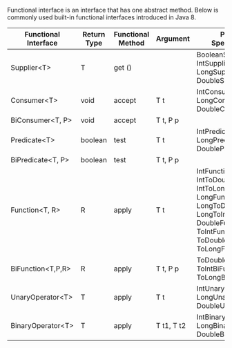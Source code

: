 Functional interface is an interface that has one abstract method. Below is commonly used built-in functional 
interfaces introduced in Java 8. 


Functional Interface | Return Type | Functional Method | Argument | Primitive Specialization
 --- | --- | --- | --- | ---
Supplier\<T> | T | get ()   |   | BooleanSupplier, IntSupplier, LongSupplier, DoubleSupplier
Consumer\<T> | void | accept | T t | IntConsumer, LongConsumer, DoubleConsumer
BiConsumer\<T, P> | void | accept | T t, P p | 
Predicate\<T> | boolean | test | T t | IntPredicate, LongPredicate, DoublePredicate
BiPredicate\<T, P> | boolean | test |T t, P p | 
Function\<T, R> | R | apply |T t | IntFunction, IntToDoubleFunction, IntToLongFunction, LongFunction, LongToDoubleFunction, LongToIntFunction, DoubleFunction, ToIntFunction, ToDoubleFunction, ToLongFunction
BiFunction\<T,P,R> | R | apply | T t, P p | ToDoubleBiFunction, ToIntBiFunction, ToLongBiFunction
UnaryOperator\<T> | T | apply | T t | IntUnaryOperator, LongUnaryOperator, DoubleUnaryOperator
BinaryOperator\<T> | T | apply | T t1, T t2  | IntBinaryOperator, LongBinaryOperator, DoubleBinaryOperator

